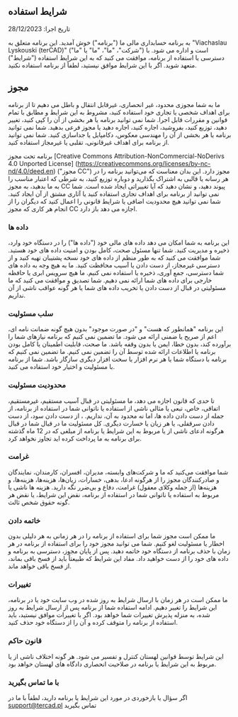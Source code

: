 ## شرایط استفاده

تاریخ اجرا: 28/12/2023

به برنامه حسابداری مالی ما ("برنامه") خوش آمدید. این برنامه متعلق به "Viachaslau Lyskouski (terCAD)" ("شرکت"، "ما"، "ما" یا "ما")
است و اداره می شود. با دسترسی یا استفاده از برنامه، موافقت می کنید که به این شرایط استفاده ("شرایط") متعهد شوید.
اگر با این شرایط موافق نیستید، لطفاً از برنامه استفاده نکنید.

## مجوز

ما به شما مجوزی محدود، غیر انحصاری، غیرقابل انتقال و باطل می دهیم تا از برنامه برای اهداف شخصی یا تجاری خود استفاده کنید، مشروط به این شرایط و مطابق با تمام قوانین و مقررات قابل اجرا. شما نمی توانید برنامه یا هر بخشی از آن را کپی کنید، تغییر دهید، توزیع کنید، بفروشید، اجاره کنید، اجاره دهید یا مجوز فرعی بدهید. شما نمی توانید برنامه یا هر بخشی از آن را مهندسی معکوس، دکامپایل یا جداسازی کنید. شما نمی توانید از برنامه برای اهداف غیرقانونی، تقلبی یا غیرمجاز استفاده کنید.

برنامه تحت مجوز 
[Creative Commons Attribution-NonCommercial-NoDerivs 4.0 Unported License] (https://creativecommons.org/licenses/by-nc-nd/4.0/deed.en) ("مجوز CC")
مجوز دارد. این بدان معناست که می‌توانید برنامه را در هر رسانه یا قالبی به اشتراک بگذارید و دوباره توزیع کنید، به شرطی
که اعتبار مناسب را به ما بدهید، به مجوز CC پیوند دهید، و نشان دهید که آیا تغییراتی ایجاد شده است. شما نمی توانید
از برنامه برای اهداف تجاری استفاده کنید یا آثاری مشتق از آن ایجاد کنید. شما نمی توانید هیچ محدودیت اضافی یا شرایط 
قانونی را اعمال کنید که دیگران را از انجام هر کاری که مجوز CC اجازه می دهد باز دارد.

### داده ها

این برنامه به شما امکان می دهد داده های مالی خود ("داده ها") را در دستگاه خود وارد، ذخیره و مدیریت کنید. شما تنها
مسئول صحت، کامل بودن و امنیت داده های خود هستید. شما موافقت می کنید که به طور منظم از داده های خود
نسخه پشتیبان تهیه کنید و از دسترسی غیرمجاز، از دست دادن یا آسیب محافظت کنید. ما به هیچ وجه به داده های
شما دسترسی، جمع آوری، ذخیره یا استفاده نمی کنیم. ما هیچ سرویس ابری یا حافظه خارجی برای داده های شما
ارائه نمی دهیم. شما تصدیق و موافقت می کنید که ما مسئولیتی در قبال از دست دادن یا تخریب داده های شما یا هر گونه عواقب ناشی از آن نداریم.

### سلب مسئولیت

این برنامه "همانطور که هست" و "در صورت موجود" بدون هیچ گونه ضمانت نامه ای، اعم از صریح یا ضمنی ارائه می شود.
ما تضمین نمی کنیم که برنامه نیازهای شما را برآورده کند، بدون خطا، ایمن یا بدون وقفه باشد. ما صحت، قابلیت اطمینان یا
کامل بودن برنامه یا اطلاعات ارائه شده توسط آن را تضمین نمی کنیم. ما تضمین نمی کنیم که برنامه با دستگاه شما 
یا هر نرم افزار یا سخت افزار دیگری سازگار باشد. شما از برنامه با مسئولیت و اختیار خود استفاده می کنید.

### محدودیت مسئولیت

تا حدی که قانون اجازه می دهد، ما مسئولیتی در قبال آسیب مستقیم، غیرمستقیم، اتفاقی، خاص، تبعی یا مثالی ناشی از استفاده
یا ناتوانی شما در استفاده از برنامه، از جمله از دست دادن داده ها، اما نه محدود به آن، نداریم. ، از دست دادن سود،
از دست دادن سرقفلی، یا هر زیان یا خسارت دیگری. کل مسئولیت ما در قبال شما در قبال هرگونه ادعای ناشی از یا
مربوط به این شرایط یا برنامه از مبلغی که در 12 ماه گذشته برای برنامه به ما پرداخت کرده اید تجاوز نخواهد کرد.

### غرامت

شما موافقت می‌کنید که ما و شرکت‌های وابسته، مدیران، افسران، کارمندان، نمایندگان و صادرکنندگان مجوز
را از هرگونه ادعا، بدهی، خسارات، زیان‌ها، هزینه‌ها،
هزینه‌ها، و هزینه‌ها (از جمله وکلای معقول) غرامت، دفاع و بی‌ضرر نگه دارید. هزینه ها ناشی یا مربوط به استفاده یا ناتوانی شما در استفاده از برنامه، نقض 
این شرایط، یا نقض هر گونه حقوق شخص ثالث.

### خاتمه دادن

ما ممکن است مجوز شما برای استفاده از برنامه را در هر زمانی به هر دلیلی بدون اخطار یا مسئولیت لغو کنیم. شما می توانید مجوز
خود را برای استفاده از برنامه در هر زمان با حذف برنامه از دستگاه خود خاتمه دهید.
پس از پایان مجوز، دسترسی به برنامه و داده های خود را از دست خواهید داد. مفاد این شرایط که طبیعتاً باید از فسخ باقی بماند، از فسخ باقی خواهد ماند.

### تغییرات

ما ممکن است در هر زمان با ارسال شرایط به روز شده در وب سایت خود یا در برنامه، این شرایط را تغییر دهیم. ادامه استفاده
شما از برنامه پس از ارسال شرایط به روز شده، به منزله پذیرش تغییرات شما خواهد بود.
اگر با تغییرات موافق نیستید، باید استفاده از برنامه را متوقف کرده و آن را از دستگاه خود حذف کنید.

### قانون حاکم

این شرایط توسط قوانین لهستان کنترل و تفسیر می شود. هر گونه اختلاف ناشی از یا مربوط به این شرایط یا برنامه در صلاحیت انحصاری دادگاه های
لهستان خواهد بود.

### با ما تماس بگیرید

اگر سؤال یا بازخوردی در مورد این شرایط یا برنامه دارید، لطفاً با ما در support@tercad.pl تماس بگیرید
